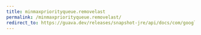```yaml
---
title: minmaxpriorityqueue.removelast
permalink: /minmaxpriorityqueue.removelast/
redirect_to: https://guava.dev/releases/snapshot-jre/api/docs/com/google/common/collect/MinMaxPriorityQueue.html#removeLast--
---
```


